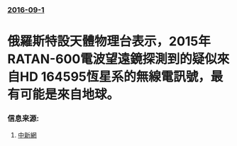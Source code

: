 ### [2016-09-1](/news/2016/09/1/index.md)

##### 
# 俄羅斯特設天體物理台表示，2015年RATAN-600電波望遠鏡探測到的疑似來自HD 164595恆星系的無線電訊號，最有可能是來自地球。 




### 信息来源:

1. [中新網](http://www.chinanews.com/gj/2016/09-02/7991914.shtml)
